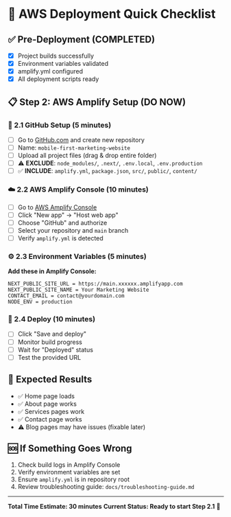 # 🚀 AWS Deployment Quick Checklist

## ✅ Pre-Deployment (COMPLETED)

- [x] Project builds successfully
- [x] Environment variables validated
- [x] amplify.yml configured
- [x] All deployment scripts ready

## 📋 Step 2: AWS Amplify Setup (DO NOW)

### 🔗 2.1 GitHub Setup (5 minutes)

- [ ] Go to [GitHub.com](https://github.com) and create new repository
- [ ] Name: `mobile-first-marketing-website`
- [ ] Upload all project files (drag & drop entire folder)
- [ ] ⚠️ **EXCLUDE**: `node_modules/`, `.next/`, `.env.local`, `.env.production`
- [ ] ✅ **INCLUDE**: `amplify.yml`, `package.json`, `src/`, `public/`,
      `content/`

### ☁️ 2.2 AWS Amplify Console (10 minutes)

- [ ] Go to [AWS Amplify Console](https://console.aws.amazon.com/amplify/)
- [ ] Click "New app" → "Host web app"
- [ ] Choose "GitHub" and authorize
- [ ] Select your repository and `main` branch
- [ ] Verify `amplify.yml` is detected

### ⚙️ 2.3 Environment Variables (5 minutes)

**Add these in Amplify Console:**

```
NEXT_PUBLIC_SITE_URL = https://main.xxxxxx.amplifyapp.com
NEXT_PUBLIC_SITE_NAME = Your Marketing Website
CONTACT_EMAIL = contact@yourdomain.com
NODE_ENV = production
```

### 🚀 2.4 Deploy (10 minutes)

- [ ] Click "Save and deploy"
- [ ] Monitor build progress
- [ ] Wait for "Deployed" status
- [ ] Test the provided URL

## 🎯 Expected Results

- ✅ Home page loads
- ✅ About page works
- ✅ Services pages work
- ✅ Contact page works
- ⚠️ Blog pages may have issues (fixable later)

## 🆘 If Something Goes Wrong

1. Check build logs in Amplify Console
2. Verify environment variables are set
3. Ensure `amplify.yml` is in repository root
4. Review troubleshooting guide: `docs/troubleshooting-guide.md`

---

**Total Time Estimate: 30 minutes** **Current Status: Ready to start Step 2.1**
🚀
